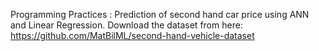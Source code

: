 Programming Practices : 
Prediction of second hand car price using ANN and Linear Regression.
Download the dataset from here: https://github.com/MatBilML/second-hand-vehicle-dataset
